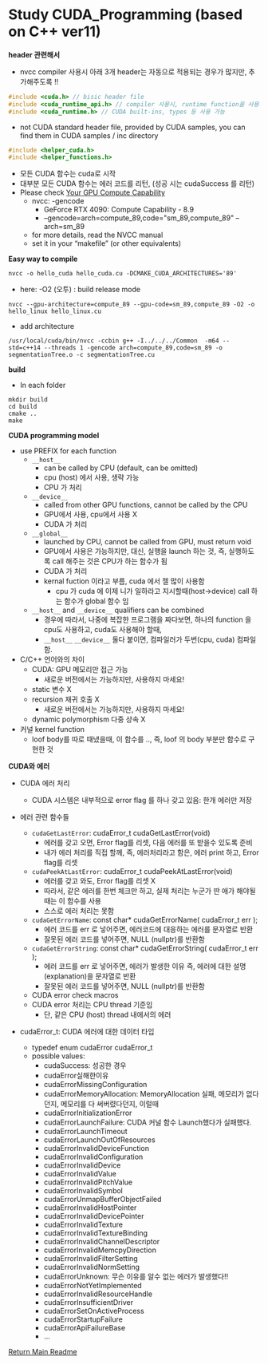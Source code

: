 # Study CUDA_Programming (based on C++ ver11)

**header 관련해서**
- nvcc compiler 사용시 아래 3개 header는 자동으로 적용되는 경우가 많지만, 추가해주도록 !!
```c++
#include <cuda.h> // bisic header file
#include <cuda_runtime_api.h> // compiler 사용시, runtime function을 사용가능, API = application programming interface (함수 정의)
#include <cuda_runtime.h> // CUDA built-ins, types 등 사용 가능
```
- not CUDA standard header file, provided by CUDA samples,  you can find them in CUDA samples / inc directory
```c++
#include <helper_cuda.h>
#include <helper_functions.h>
```
- 모든 CUDA 함수는 cuda로 시작
- 대부분 모든 CUDA 함수는 에러 코드를 리턴, (성공 시는 cudaSuccess 를 리턴)
- Please check [Your GPU Compute Capability](https://developer.nvidia.com/cuda-gpus)
  - nvcc: -gencode 
    - GeForce RTX 4090: Compute Capability - 8.9
    - –gencode=arch=compute_89,code=\"sm_89,compute_89\"
      –arch=sm_89
  - for more details, read the NVCC manual
  - set it in your “makefile” (or other equivalents)


**Easy way to compile**
```shell
nvcc -o hello_cuda hello_cuda.cu -DCMAKE_CUDA_ARCHITECTURES='89'
```
- here: -O2 (오투) : build release mode
```shell
nvcc --gpu-architecture=compute_89 --gpu-code=sm_89,compute_89 -O2 -o hello_linux hello_linux.cu
```
- add architecture
```shell
/usr/local/cuda/bin/nvcc -ccbin g++ -I../../../Common  -m64 --std=c++14 --threads 1 -gencode arch=compute_89,code=sm_89 -o segmentationTree.o -c segmentationTree.cu
```

**build**
- In each folder
```shell
mkdir build
cd build
cmake ..
make
```

**CUDA programming model**
- use PREFIX for each function
  - `__host__`
    - can be called by CPU (default, can be omitted)
    - cpu (host) 에서 사용, 생략 가능
    - CPU 가 처리
  - `__device__`
    - called from other GPU functions, cannot be called by the CPU
    - GPU에서 사용, cpu에서 사용 X
    - CUDA 가 처리
  - `__global__`
    - launched by CPU, cannot be called from GPU, must return void
    - GPU에서 사용은 가능하지만, 대신, 실행을 launch 하는 것, 즉, 실행하도록 call 해주는 것은 CPU가 하는 함수가 됨
    - CUDA 가 처리
    - kernal fuction 이라고 부름, cuda 에서 젤 많이 사용함
      - cpu 가 cuda 에 이제 니가 일하라고 지시할때(host->device) call 하는 함수가 global 함수 임
  - `__host__` and `__device__` qualifiers can be combined
    - 경우에 따라서, 나중에 복잡한 프로그램을 짜다보면, 하나의 function 을 cpu도 사용하고, cuda도 사용해야 할때,
    - `__host__` `__device__` 둘다 붙이면, 컴파일러가 두번(cpu, cuda) 컴파일 함.
- C/C++ 언어와의 차이 
  - CUDA: GPU 메모리만 접근 가능
    - 새로운 버전에서는 가능하지만, 사용하지 마세요!
  - static 변수 X
  - recursion 재귀 호출 X
    - 새로운 버전에서는 가능하지만, 사용하지 마세요!
  - dynamic polymorphism 다중 상속 X
- 커널 kernel function
  - loof body를 따로 때냈을때, 이 함수를 .., 즉, loof 의 body 부분만 함수로 구현한 것

**CUDA와 에러**

- CUDA 에러 처리
  - CUDA 시스템은 내부적으로 error flag 를 하나 갖고 있음: 한개 에러만 저장


- 에러 관련 함수들
  - `cudaGetLastError`: cudaError_t cudaGetLastError(void)
    - 에러를 갖고 오면, Error flag를 리셋, 다음 에러를 또 받을수 있도록 준비
    - 내가 에러 처리를 직접 할께, 즉, 에러처리라고 함은, 에러 print 하고, Error flag를 리셋    
  - `cudaPeekAtLastError`: cudaError_t cudaPeekAtLastError(void)
    - 에러를 갖고 와도, Error flag를 리셋 X
    - 따라서, 같은 에러를 한번 체크만 하고, 실제 처리는 누군가 딴 애가 해야될 때는 이 함수를 사용
    - 스스로 에러 처리는 못함 
  - `cudaGetErrorName`: const char* cudaGetErrorName( cudaError_t err );
    - 에러 코드를 err 로 넣어주면, 에러코드에 대응하는 에러를 문자열로 반환
    - 잘못된 에러 코드를 넣어주면, NULL (nullptr)를 반환함
  - `cudaGetErrorString`: const char* cudaGetErrorString( cudaError_t err );
    - 에러 코드를 err 로 넣어주면, 에러가 발생한 이유 즉, 에러에 대한 설명(explanation)을 문자열로 반환
    - 잘못된 에러 코드를 넣어주면, NULL (nullptr)를 반환함
  - CUDA error check macros
  - CUDA error 처리는 CPU thread 기준임
    - 단, 같은 CPU (host) thread 내에서의 에러


- cudaError_t: CUDA 에러에 대한 데이터 타입
  - typedef enum cudaError cudaError_t
  - possible values:
    - cudaSuccess: 성공한 경우
    - cudaError실해한이유
    - cudaErrorMissingConfiguration 
    - cudaErrorMemoryAllocation: MemoryAllocation 실패, 메모리가 없다던지, 메모리를 다 써버렸다던지, 이럴때   
    - cudaErrorInitializationError 
    - cudaErrorLaunchFailure: CUDA 커널 함수 Launch했다가 실패했다. 
    - cudaErrorLaunchTimeout 
    - cudaErrorLaunchOutOfResources 
    - cudaErrorInvalidDeviceFunction 
    - cudaErrorInvalidConfiguration
    - cudaErrorInvalidDevice 
    - cudaErrorInvalidValue 
    - cudaErrorInvalidPitchValue 
    - cudaErrorInvalidSymbol 
    - cudaErrorUnmapBufferObjectFailed 
    - cudaErrorInvalidHostPointer 
    - cudaErrorInvalidDevicePointer 
    - cudaErrorInvalidTexture 
    - cudaErrorInvalidTextureBinding 
    - cudaErrorInvalidChannelDescriptor 
    - cudaErrorInvalidMemcpyDirection 
    - cudaErrorInvalidFilterSetting 
    - cudaErrorInvalidNormSetting 
    - cudaErrorUnknown: 무슨 이유를 알수 없는 에러가 발생했다!! 
    - cudaErrorNotYetImplemented 
    - cudaErrorInvalidResourceHandle 
    - cudaErrorInsufficientDriver 
    - cudaErrorSetOnActiveProcess 
    - cudaErrorStartupFailure 
    - cudaErrorApiFailureBase
    - ...


[Return Main Readme](../README.md)  


